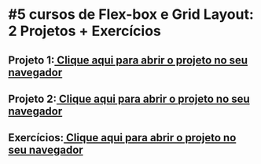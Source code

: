 # #5 cursos de Flex-box e Grid Layout: 2 Projetos + Exercícios

## Projeto 1:<a href="https://guibublitz.github.io/GridLayout-Flexbox-CSS/project.html"> Clique aqui para abrir o projeto no seu navegador</a>
## Projeto 2:<a href="https://guibublitz.github.io/GridLayout-Flexbox-CSS/grid.html"> Clique aqui para abrir o projeto no seu navegador</a>
## Exercícios:<a href="https://guibublitz.github.io/GridLayout-Flexbox-CSS/"> Clique aqui para abrir o projeto no seu navegador</a>
